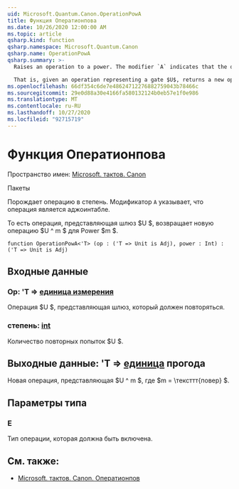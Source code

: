 ```yaml
---
uid: Microsoft.Quantum.Canon.OperationPowA
title: Функция Оператионпова
ms.date: 10/26/2020 12:00:00 AM
ms.topic: article
qsharp.kind: function
qsharp.namespace: Microsoft.Quantum.Canon
qsharp.name: OperationPowA
qsharp.summary: >-
  Raises an operation to a power. The modifier `A` indicates that the operation is adjointable.

  That is, given an operation representing a gate $U$, returns a new operation $U^m$ for a power $m$.
ms.openlocfilehash: 66df354c6de7e48624712276882759043b78466c
ms.sourcegitcommit: 29e0d88a30e4166fa580132124b0eb57e1f0e986
ms.translationtype: MT
ms.contentlocale: ru-RU
ms.lasthandoff: 10/27/2020
ms.locfileid: "92715719"
---
```

# <a name="operationpowa-function"></a>Функция Оператионпова

Пространство имен: [Microsoft. тактов. Canon](xref:Microsoft.Quantum.Canon)

Пакеты [](https://nuget.org/packages/)


Порождает операцию в степень.
Модификатор `A` указывает, что операция является аджоинтабле.

То есть операция, представляющая шлюз $U $, возвращает новую операцию $U ^ m $ для Power $m $.

```qsharp
function OperationPowA<'T> (op : ('T => Unit is Adj), power : Int) : ('T => Unit is Adj)
```


## <a name="input"></a>Входные данные

### <a name="op--t--unit-adj"></a>Op: 'T => [единица измерения](xref:microsoft.quantum.lang-ref.unit)

Операция $U $, представляющая шлюз, который должен повторяться.


### <a name="power--int"></a>степень: [int](xref:microsoft.quantum.lang-ref.int)

Количество повторных попыток $U $.



## <a name="output--t--unit-adj"></a>Выходные данные: 'T => [единица](xref:microsoft.quantum.lang-ref.unit) прогода

Новая операция, представляющая $U ^ m $, где $m = \тексттт{повер} $.

## <a name="type-parameters"></a>Параметры типа

### <a name="t"></a>Е

Тип операции, которая должна быть включена.

## <a name="see-also"></a>См. также:

- [Microsoft. тактов. Canon. Оператионпов](xref:Microsoft.Quantum.Canon.OperationPow)